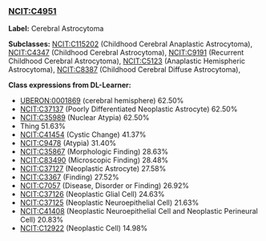 
### [NCIT:C4951](http://purl.obolibrary.org/obo/NCIT_C4951)
**Label:** Cerebral Astrocytoma

**Subclasses:** [NCIT:C115202](http://purl.obolibrary.org/obo/NCIT_C115202) (Childhood Cerebral Anaplastic Astrocytoma), [NCIT:C4347](http://purl.obolibrary.org/obo/NCIT_C4347) (Childhood Cerebral Astrocytoma), [NCIT:C9191](http://purl.obolibrary.org/obo/NCIT_C9191) (Recurrent Childhood Cerebral Astrocytoma), [NCIT:C5123](http://purl.obolibrary.org/obo/NCIT_C5123) (Anaplastic Hemispheric Astrocytoma), [NCIT:C8387](http://purl.obolibrary.org/obo/NCIT_C8387) (Childhood Cerebral Diffuse Astrocytoma), 

**Class expressions from DL-Learner:**

- [UBERON:0001869](http://purl.obolibrary.org/obo/UBERON_0001869) (cerebral hemisphere) 62.50%
- [NCIT:C37137](http://purl.obolibrary.org/obo/NCIT_C37137) (Poorly Differentiated Neoplastic Astrocyte) 62.50%
- [NCIT:C35989](http://purl.obolibrary.org/obo/NCIT_C35989) (Nuclear Atypia) 62.50%
- Thing 51.63%
- [NCIT:C41454](http://purl.obolibrary.org/obo/NCIT_C41454) (Cystic Change) 41.37%
- [NCIT:C9478](http://purl.obolibrary.org/obo/NCIT_C9478) (Atypia) 31.40%
- [NCIT:C35867](http://purl.obolibrary.org/obo/NCIT_C35867) (Morphologic Finding) 28.63%
- [NCIT:C83490](http://purl.obolibrary.org/obo/NCIT_C83490) (Microscopic Finding) 28.48%
- [NCIT:C37127](http://purl.obolibrary.org/obo/NCIT_C37127) (Neoplastic Astrocyte) 27.58%
- [NCIT:C3367](http://purl.obolibrary.org/obo/NCIT_C3367) (Finding) 27.52%
- [NCIT:C7057](http://purl.obolibrary.org/obo/NCIT_C7057) (Disease, Disorder or Finding) 26.92%
- [NCIT:C37126](http://purl.obolibrary.org/obo/NCIT_C37126) (Neoplastic Glial Cell) 24.63%
- [NCIT:C37125](http://purl.obolibrary.org/obo/NCIT_C37125) (Neoplastic Neuroepithelial Cell) 21.63%
- [NCIT:C41408](http://purl.obolibrary.org/obo/NCIT_C41408) (Neoplastic Neuroepithelial Cell and Neoplastic Perineural Cell) 20.83%
- [NCIT:C12922](http://purl.obolibrary.org/obo/NCIT_C12922) (Neoplastic Cell) 14.98%


